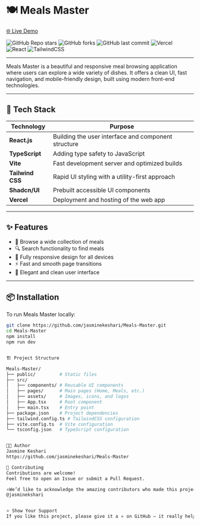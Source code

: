# 🍽️ Meals Master

[🌐 Live Demo](https://meals-master.vercel.app/)

![GitHub Repo stars](https://img.shields.io/github/stars/jasminekeshari/Meals-Master?style=social)
![GitHub forks](https://img.shields.io/github/forks/jasminekeshari/Meals-Master?style=social)
![GitHub last commit](https://img.shields.io/github/last-commit/jasminekeshari/Meals-Master)
![Vercel](https://img.shields.io/badge/Hosted%20on-Vercel-black?logo=vercel)
![React](https://img.shields.io/badge/Built%20with-React-blue?logo=react)
![TailwindCSS](https://img.shields.io/badge/Styled%20with-TailwindCSS-38b2ac?logo=tailwindcss)

---

Meals Master is a beautiful and responsive meal browsing application where users can explore a wide variety of dishes. It offers a clean UI, fast navigation, and mobile-friendly design, built using modern front-end technologies.

---

## 🚀 Tech Stack

| Technology        | Purpose                                              |
|--------------------|------------------------------------------------------|
| **React.js**        | Building the user interface and component structure |
| **TypeScript**      | Adding type safety to JavaScript                    |
| **Vite**            | Fast development server and optimized builds       |
| **Tailwind CSS**    | Rapid UI styling with a utility-first approach      |
| **Shadcn/UI**       | Prebuilt accessible UI components                   |
| **Vercel**          | Deployment and hosting of the web app               |

---

## ✨ Features

- 🥘 Browse a wide collection of meals
- 🔍 Search functionality to find meals
- 📱 Fully responsive design for all devices
- ⚡ Fast and smooth page transitions
- 🎨 Elegant and clean user interface

---

## 📦 Installation

To run Meals Master locally:

```bash
git clone https://github.com/jasminekeshari/Meals-Master.git
cd Meals-Master
npm install
npm run dev


🏗️ Project Structure

Meals-Master/
├── public/         # Static files
├── src/
│   ├── components/ # Reusable UI components
│   ├── pages/      # Main pages (Home, Meals, etc.)
│   ├── assets/     # Images, icons, and logos
│   ├── App.tsx     # Root component
│   ├── main.tsx    # Entry point
├── package.json    # Project dependencies
├── tailwind.config.ts # TailwindCSS configuration
├── vite.config.ts  # Vite configuration
└── tsconfig.json   # TypeScript configuration


👩‍💻 Author
Jasmine Keshari
https://github.com/jasminekeshari/Meals-Master

🙌 Contributing
Contributions are welcome!
Feel free to open an Issue or submit a Pull Request.

⭐We’d like to acknowledge the amazing contributors who made this project possible.
@jasminekshari


⭐ Show Your Support
If you like this project, please give it a ⭐ on GitHub — it really helps!

